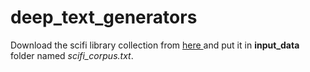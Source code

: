 # deep_text_generators

Download the scifi library collection from <a href='https://www.kaggle.com/jannesklaas/scifi-stories-text-corpus#internet_archive_scifi_v3.txt'> here </a> and put it in __input_data__ folder named *scifi_corpus.txt*.
